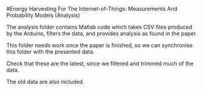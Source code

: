 #Energy Harvesting For The Internet-of-Things: Measurements And Probability Models (Analysis)

The analysis folder contains Matlab code which takes CSV files produced by the Arduino, filters the data, and provides analysis as found in the paper.

This folder needs work once the paper is finished, so we can synchronise this folder with the presented data.

Check that these are the latest, since we filtered and trimmed much of the data.

The old data are also included. 
